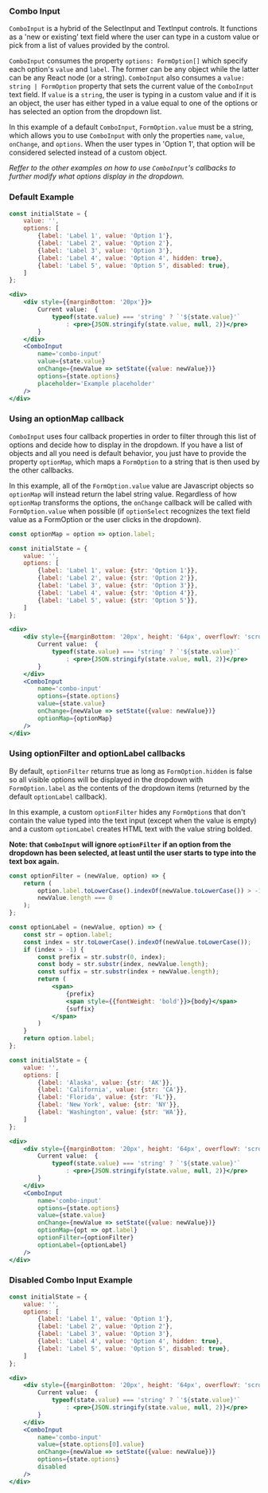 ### Combo Input

`ComboInput` is a hybrid of the SelectInput and TextInput controls. It functions as a 'new or existing' text field where the user can type in a custom value or pick from a list of values provided by the control.

`ComboInput` consumes the property `options: FormOption[]` which specify each option's `value` and `label`. The former can be any object while the latter can be any React node (or a string). `ComboInput` also consumes a `value: string | FormOption` property that sets the current value of the `ComboInput` text field. If `value` is a `string`, the user is typing in a custom value and if it is an object, the user has either typed in a value equal to one of the options or has selected an option from the dropdown list.

In this example of a default `ComboInput`, `FormOption.value` must be a string, which allows you to use `ComboInput` with only the properties `name`, `value`, `onChange`, and `options`. When the user types in 'Option 1', that option will be considered selected instead of a custom object.

*Reffer to the other examples on how to use `ComboInput`'s callbacks to further modify what options display in the dropdown.*


### Default Example

```jsx
const initialState = {
    value: '',
    options: [
        {label: 'Label 1', value: 'Option 1'},
        {label: 'Label 2', value: 'Option 2'},
        {label: 'Label 3', value: 'Option 3'},
        {label: 'Label 4', value: 'Option 4', hidden: true},
        {label: 'Label 5', value: 'Option 5', disabled: true},
    ]
};

<div>
    <div style={{marginBottom: '20px'}}>
        Current value:  {
            typeof(state.value) === 'string' ? `'${state.value}'`
                : <pre>{JSON.stringify(state.value, null, 2)}</pre>
        }
    </div>
    <ComboInput
        name='combo-input'
        value={state.value}
        onChange={newValue => setState({value: newValue})}
        options={state.options}
        placeholder='Example placeholder'
    />
</div>
```

### Using an optionMap callback

`ComboInput` uses four callback properties in order to filter through this list of options and decide how to display in the dropdown. If you have a list of objects and all you need is default behavior, you just have to provide the property `optionMap`, which maps a `FormOption` to a string that is then used by the other callbacks.

In this example, all of the `FormOption.value` value are Javascript objects so `optionMap` will instead return the label string value. Regardless of how `optionMap` transforms the options, the `onChange` callback will be called with `FormOption.value` when possible (if `optionSelect` recognizes the text field value as a FormOption or the user clicks in the dropdown).

```jsx
const optionMap = option => option.label;

const initialState = {
    value: '',
    options: [
        {label: 'Label 1', value: {str: 'Option 1'}},
        {label: 'Label 2', value: {str: 'Option 2'}},
        {label: 'Label 3', value: {str: 'Option 3'}},
        {label: 'Label 4', value: {str: 'Option 4'}},
        {label: 'Label 5', value: {str: 'Option 5'}},
    ]
};

<div>
    <div style={{marginBottom: '20px', height: '64px', overflowY: 'scroll'}}>
        Current value:  {
            typeof(state.value) === 'string' ? `'${state.value}'`
                : <pre>{JSON.stringify(state.value, null, 2)}</pre>
        }
    </div>
    <ComboInput
        name='combo-input'
        options={state.options}
        value={state.value}
        onChange={newValue => setState({value: newValue})}
        optionMap={optionMap}
    />
</div>
```

### Using optionFilter and optionLabel callbacks

By default, `optionFilter` returns true as long as `FormOption.hidden` is false so all visible options will be displayed in the dropdown with `FormOption.label` as the contents of the dropdown items (returned by the default `optionLabel` callback).

In this example, a custom `optionFilter` hides any `FormOption`s that don't contain the value typed into the text input (except when the value is empty) and a custom `optionLabel` creates HTML text with the value string bolded.

**Note: that `ComboInput` will ignore `optionFilter` if an option from the dropdown has been selected, at least until the user starts to type into the text box again.**

```jsx
const optionFilter = (newValue, option) => {
    return (
        option.label.toLowerCase().indexOf(newValue.toLowerCase()) > -1 ||
        newValue.length === 0
    );
};

const optionLabel = (newValue, option) => {
    const str = option.label;
    const index = str.toLowerCase().indexOf(newValue.toLowerCase());
    if (index > -1) {
        const prefix = str.substr(0, index);
        const body = str.substr(index, newValue.length);
        const suffix = str.substr(index + newValue.length);
        return (
            <span>
                {prefix}
                <span style={{fontWeight: 'bold'}}>{body}</span>
                {suffix}
            </span>
        )
    }
    return option.label;
};

const initialState = {
    value: '',
    options: [
        {label: 'Alaska', value: {str: 'AK'}},
        {label: 'California', value: {str: 'CA'}},
        {label: 'Florida', value: {str: 'FL'}},
        {label: 'New York', value: {str: 'NY'}},
        {label: 'Washington', value: {str: 'WA'}},
    ]
};

<div>
    <div style={{marginBottom: '20px', height: '64px', overflowY: 'scroll'}}>
        Current value:  {
            typeof(state.value) === 'string' ? `'${state.value}'`
                : <pre>{JSON.stringify(state.value, null, 2)}</pre>
        }
    </div>
    <ComboInput
        name='combo-input'
        options={state.options}
        value={state.value}
        onChange={newValue => setState({value: newValue})}
        optionMap={opt => opt.label}
        optionFilter={optionFilter}
        optionLabel={optionLabel}
    />
</div>
```

### Disabled Combo Input Example

```jsx
const initialState = {
    value: '',
    options: [
        {label: 'Label 1', value: 'Option 1'},
        {label: 'Label 2', value: 'Option 2'},
        {label: 'Label 3', value: 'Option 3'},
        {label: 'Label 4', value: 'Option 4', hidden: true},
        {label: 'Label 5', value: 'Option 5', disabled: true},
    ]
};

<div>
    <div style={{marginBottom: '20px', height: '64px', overflowY: 'scroll'}}>
        Current value:  {
            typeof(state.value) === 'string' ? `'${state.value}'`
                : <pre>{JSON.stringify(state.value, null, 2)}</pre>
        }
    </div>
    <ComboInput
        name='combo-input'
        value={state.options[0].value}
        onChange={newValue => setState({value: newValue})}
        options={state.options}
        disabled
    />
</div>
```
